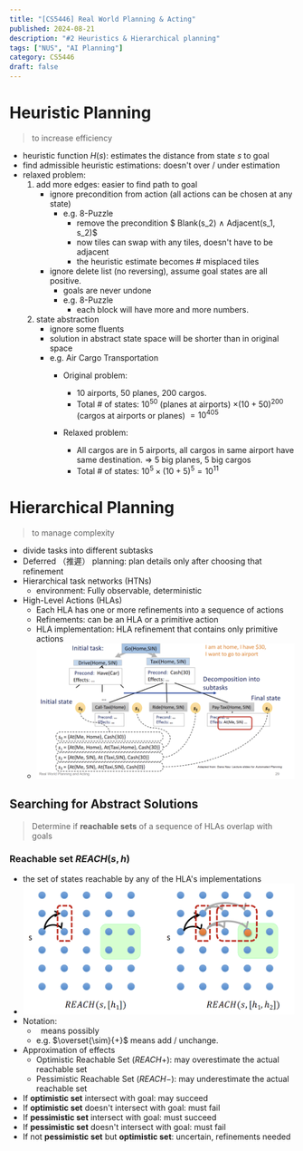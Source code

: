 ```yaml
---
title: "[CS5446] Real World Planning & Acting"
published: 2024-08-21
description: "#2 Heuristics & Hierarchical planning"
tags: ["NUS", "AI Planning"]
category: CS5446
draft: false
---
```

# Heuristic Planning 
> to increase efficiency
- heuristic function $H(s)$: estimates the distance from state $s$ to goal
- find admissible heuristic estimations: doesn't over / under estimation
- relaxed problem:
    1. add more edges: easier to find path to goal
        - ignore precondition from action (all actions can be chosen at any state)
            - e.g. 8-Puzzle
                - remove the precondition $ Blank(s_2) ∧ Adjacent(s_1, s_2)$
                - now tiles can swap with any tiles, doesn't have to be adjacent
                - the heuristic estimate becomes # misplaced tiles
        - ignore delete list (no reversing), assume goal states are all positive.
            - goals are never undone
            - e.g. 8-Puzzle
                - each block will have more and more numbers.
    2. state abstraction
        - ignore some fluents
        - solution in abstract state space will be shorter than in original space
        - e.g. Air Cargo Transportation
            - Original problem:
                - 10 airports, 50 planes, 200 cargos.
                - Total # of states: $10^{50}$ (planes at airports) $× (10 + 50)^{200}$ (cargos at airports or planes) $= 10^{405}$

            - Relaxed problem:
                - All cargos are in 5 airports, all cargos in same airport have same destination. => 5 big planes, 5 big cargos
                - Total # of states: $10^5 × (10 + 5)^5 = 10^{11}$

# Hierarchical Planning
> to manage complexity
- divide tasks into different subtasks
- Deferred （推遲） planning: plan details only after choosing that refinement
- Hierarchical task networks (HTNs)
    - environment: Fully observable, deterministic
- High-Level Actions (HLAs)
    - Each HLA has one or more refinements into a sequence of actions
    - Refinements: can be an HLA or a primitive action
    - HLA implementation: HLA refinement that contains only primitive actions
    - ![HTN example](HTN_example.png)

## Searching for Abstract Solutions
> Determine if **reachable sets** of a sequence of HLAs overlap with goals

### Reachable set $REACH(s, h)$
- the set of states reachable by any of the HLA's implementations
- ![Reachable set](reachable_set.png)
- Notation:
    - $~$ means possibly
    - e.g. $\overset{\sim}{+}$ means add / unchange.
- Approximation of effects
    - Optimistic Reachable Set ($REACH+$): may overestimate the actual reachable set
    - Pessimistic Reachable Set ($REACH-$): may underestimate the actual reachable set
- If **optimistic set** intersect with goal: may succeed
- If **optimistic set** doesn't intersect with goal: must fail
- If **pessimistic set** intersect with goal: must succeed
- If **pessimistic set** doesn't intersect with goal: must fail
- If not **pessimistic set** but **optimistic set**: uncertain, refinements needed
